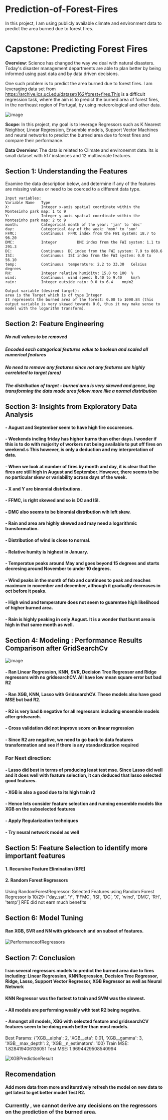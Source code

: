 # Prediction-of-Forest-Fires
In this project, I am using publicly available climate and environment data to predict the area burned due to forest fires.

# Capstone: Predicting Forest Fires

**Overview**: Science has changed the way we deal with natural disasters. Today's disaster management departments are able to plan better by being informed using past data and by data driven decisions.

One such problem is to predict the area burned due to forest fires. I am leveraging data set from https://archive.ics.uci.edu/dataset/162/forest+fires.This is a difficult regression task, where the aim is to predict the burned area of forest fires, in the northeast region of Portugal, by using meteorological and other data.

![image](https://github.com/user-attachments/assets/7f6b9140-4606-46e9-bd5e-541bbb15dce1)


**Scope**: In this project, my goal is to leverage Regressors such as K Nearest Neighbor, Linear Regression, Ensemble models, Support Vector Machines and neural networks to predict the burned area due to forest fires and compare their performance.

**Data Overview**: The data is related to Climate and environemnt data. Its is small dataset with 517 instances and 12 multivariate features.

## Section 1: Understanding the Features

Examine the data description below, and determine if any of the features are missing values or need to be coerced to a different data type.


```
Input variables:
Variable Name	Type	
X:              Integer	x-axis spatial coordinate within the Montesinho park map: 1 to 9		
Y:              Integer	y-axis spatial coordinate within the Montesinho park map: 2 to 9		
month:          Categorical	month of the year: 'jan' to 'dec'		
day:            Categorical	day of the week: 'mon' to 'sun'		
FFMC:           Continuous	FFMC index from the FWI system: 18.7 to 96.20		
DMC:            Integer         DMC index from the FWI system: 1.1 to 291.3		
DC:             Continuous	DC index from the FWI system: 7.9 to 860.6		
ISI:            Continuous	ISI index from the FWI system: 0.0 to 56.10		
temp:           Continuous	temperature: 2.2 to 33.30	Celsius degrees	
RH:             Integer	relative humidity: 15.0 to 100	%	
wind:       	Continuous	wind speed: 0.40 to 9.40	km/h	
rain:           Integer	outside rain: 0.0 to 6.4	mm/m2	

Output variable (desired target):
area is the Target which is of type Integer	
It represents the burned area of the forest: 0.00 to 1090.84 (this output variable is very skewed towards 0.0, thus it may make sense to model with the logarithm transform).
```

## Section 2: Feature Engineering
##### No null values to be removed
##### Encoded each categorical features value to boolean and scaled all numerical features
##### No need to remove any features since not any features are highly correlated to target (area)
##### The distribution of target - burned area is very skewed and gence, log transforming the data made area follow more like a normal distribution

## Section 3: Insights from Exploratory Data Analysis

#### - August and September seem to have high fire occurences.
#### - Weekends incling friday has higher burns than other days. I wonder if this is to do with majority of workers not being available to put off fires on weekend.s This however, is only a deduction and my interpretation of data.
#### - When we look at number of fires by month and day, it is clear that the fires are still high in August and September. However, there seems to be no particular skew or variability across days of the week.
#### - X and Y are binomial distributions.
#### - FFMC, is right skewed and so is DC and ISI.
#### - DMC also seems to be binomial distribution wih left skew.
#### - Rain and area are highly skewed and may need a logarithmic transformation.
#### - Distribution of wind is close to normal.
#### -  Relative humity is highest in January.
#### - Temperatue peaks around May and goes beyond 15 degrees and starts decresing around November to under 10 degrees.
#### - Wind peaks in the month of feb and continues to peak and reaches maximum in november and december, although it gradually decreases in oct before it peaks.
#### - High wind and temperature does not seem to guarentee high likelihood of higher burned area.
#### - Rain is highly peaking in only August. It is a wonder that burnt area is high in that same month as well.

## Section 4: Modeling : Performance Results Comparison after GridSearchCv

![image](https://github.com/user-attachments/assets/58bd2de9-e4a0-4866-8cf3-e8d52307f4ac)

#### - Ran Linear Regression, KNN, SVR, Decision Tree Regressor and Ridge regressors with no gridsearchCV. All have low mean square error but bad R2
#### - Ran XGB, KNN, Lasso with GridsearchCV. These models also have good MSE but bad R2.
#### - R2 is very bad & negative for all regressors including ensemble models after gridsearch.
#### - Cross validation did not improve score on linear regression
#### - Since R2 are negative, we need to go back to data features transformation and see if there is any standardization required

### For Next direction: 
#### - Lasso did best in terms of producing least test mse. Since Lasso did well and it does well with feature selection, it can deduced that lasso selected good features. 
#### - XGB is also a good due to its high train r2
#### - Hence lets consider feature selection and running ensemble models like XGB on the subselected features
#### - Apply Regularization techniques
#### - Try neural network model as well

## Section 5: Feature Selection to identify more important features

#### 1. Recursive Feature Elimination (RFE)
#### 2. Random Forest Regressors
Using RandomForestRegressor: Selected Features using Random Forest Regressor is 10/29: ['day_sat', 'Y', 'FFMC', 'ISI', 'DC', 'X', 'wind', 'DMC', 'RH', 'temp']
RFE did not earn much benefits

## Section 6: Model Tuning
#### Ran XGB, SVR and NN with gridsearch and on subset of features.

![PerformanceofRegressors](https://github.com/user-attachments/assets/36680551-9c66-43ca-ad9a-34811075c0b8)


## Section 7: Conclusion

#### I ran several regressors models to predict the burned area due to fires including: Linear Regression, KNNRegression, Decision Tree Regressor, Ridge, Lasso, Support Vector Regressor, XGB Regressor as well as Neural Network
#### KNN Regressor was the fastest to train and SVM was the slowest.

#### - All models are performing weakly with test R2 being negative.

#### - Amongst all models, XBG with selected feature and gridsearchCV features seem to be doing much better than most models.

Best Params: {'XGB__alpha': 2, 'XGB__eta': 0.01, 'XGB__gamma': 3, 'XGB__max_depth': 2, 'XGB__n_estimators': 100}
Train MSE: 1.828419406136051
Test MSE: 1.9694429508540994

![XGBPredictionResult](https://github.com/user-attachments/assets/df762d64-0e5f-406e-b0ce-5b1171365fe6)

## Recomendation

#### Add more data from more and iteratively refresh the model on new data to get latest to get better model Test R2. 
### Currently , we cannot derive any decisions on the regressors on the prediction of the burned area.
